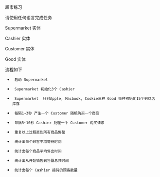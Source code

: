 超市练习

请使用任何语言完成任务

Supermarket 实体

Cashier 实体

Customer 实体

Good 实体

流程如下

-      启动 Supermarket 

-      Supermarket 初始化3个 Cashier

-      Supermarket  针对Apple, Macbook, Cookie三种 Good 每种初始化15个到商店库存

-      每隔1~3秒 产生一个 Customer 随机购买一个商品

-      每隔5~10秒 Cashier 处理一个 Customer 购买请求

-      重复以上过程直到所有商品售罄

-      统计出每个顾客平均等待时间

-      统计出每个商品平均售出时间

-      统计出从开始销售到售罄总共时间

-      统计出每个 Cashier 接待的顾客数量
